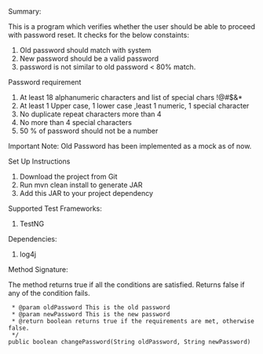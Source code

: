 Summary:

This is a program which verifies whether the user should be able to proceed with password reset. It checks for the below constaints:

1. Old password should match with system
2. New password should be a valid password
3. password is not similar to old password < 80% match.

Password requirement
1. At least 18 alphanumeric characters and list of special chars !@#$&*
2. At least 1 Upper case, 1 lower case ,least 1 numeric, 1 special character
3. No duplicate repeat characters more than 4
4. No more than 4 special characters
5. 50 % of password should not be a number

Important Note: Old Password has been implemented as a mock as of now.

Set Up Instructions

1. Download the project from Git
2. Run mvn clean install to generate JAR
3. Add this JAR to your project dependency

Supported Test Frameworks:
1. TestNG

Dependencies:
1. log4j

Method Signature:

The method returns true if all the conditions are satisfied. Returns false if any of the condition fails.

     * @param oldPassword This is the old password
     * @param newPassword This is the new password
     * @return boolean returns true if the requirements are met, otherwise false.
     */
    public boolean changePassword(String oldPassword, String newPassword)
   


